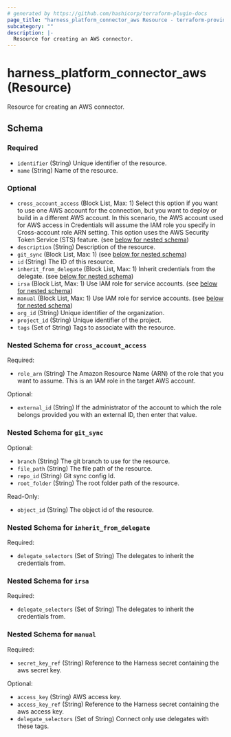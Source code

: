```yaml
---
# generated by https://github.com/hashicorp/terraform-plugin-docs
page_title: "harness_platform_connector_aws Resource - terraform-provider-harness"
subcategory: ""
description: |-
  Resource for creating an AWS connector.
---
```


# harness_platform_connector_aws (Resource)

Resource for creating an AWS connector.



<!-- schema generated by tfplugindocs -->
## Schema

### Required

- `identifier` (String) Unique identifier of the resource.
- `name` (String) Name of the resource.

### Optional

- `cross_account_access` (Block List, Max: 1) Select this option if you want to use one AWS account for the connection, but you want to deploy or build in a different AWS account. In this scenario, the AWS account used for AWS access in Credentials will assume the IAM role you specify in Cross-account role ARN setting. This option uses the AWS Security Token Service (STS) feature. (see [below for nested schema](#nestedblock--cross_account_access))
- `description` (String) Description of the resource.
- `git_sync` (Block List, Max: 1) (see [below for nested schema](#nestedblock--git_sync))
- `id` (String) The ID of this resource.
- `inherit_from_delegate` (Block List, Max: 1) Inherit credentials from the delegate. (see [below for nested schema](#nestedblock--inherit_from_delegate))
- `irsa` (Block List, Max: 1) Use IAM role for service accounts. (see [below for nested schema](#nestedblock--irsa))
- `manual` (Block List, Max: 1) Use IAM role for service accounts. (see [below for nested schema](#nestedblock--manual))
- `org_id` (String) Unique identifier of the organization.
- `project_id` (String) Unique identifier of the project.
- `tags` (Set of String) Tags to associate with the resource.

<a id="nestedblock--cross_account_access"></a>
### Nested Schema for `cross_account_access`

Required:

- `role_arn` (String) The Amazon Resource Name (ARN) of the role that you want to assume. This is an IAM role in the target AWS account.

Optional:

- `external_id` (String) If the administrator of the account to which the role belongs provided you with an external ID, then enter that value.


<a id="nestedblock--git_sync"></a>
### Nested Schema for `git_sync`

Optional:

- `branch` (String) The git branch to use for the resource.
- `file_path` (String) The file path of the resource.
- `repo_id` (String) Git sync config Id.
- `root_folder` (String) The root folder path of the resource.

Read-Only:

- `object_id` (String) The object id of the resource.


<a id="nestedblock--inherit_from_delegate"></a>
### Nested Schema for `inherit_from_delegate`

Required:

- `delegate_selectors` (Set of String) The delegates to inherit the credentials from.


<a id="nestedblock--irsa"></a>
### Nested Schema for `irsa`

Required:

- `delegate_selectors` (Set of String) The delegates to inherit the credentials from.


<a id="nestedblock--manual"></a>
### Nested Schema for `manual`

Required:

- `secret_key_ref` (String) Reference to the Harness secret containing the aws secret key.

Optional:

- `access_key` (String) AWS access key.
- `access_key_ref` (String) Reference to the Harness secret containing the aws access key.
- `delegate_selectors` (Set of String) Connect only use delegates with these tags.


